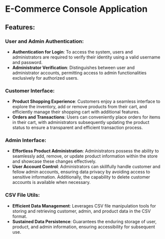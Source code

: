 # E-Commerce Console Application

## Features:

### User and Admin Authentication:

- **Authentication for Login**: To access the system, users and administrators are required to verify their identity using a valid username and password.
- **Administrator Verification**: Distinguishes between user and administrator accounts, permitting access to admin functionalities exclusively for authorized users.

### Customer Interface:

- **Product Shopping Experience**: Customers enjoy a seamless interface to explore the inventory, add or remove products from their cart, and efficiently manage their shopping cart with additional features.
- **Orders and Transactions**: Users can conveniently place orders for items in their cart, with administrators subsequently updating the product status to ensure a transparent and efficient transaction process.

### Admin Interface:

- **Effortless Product Administration**: Administrators possess the ability to seamlessly add, remove, or update product information within the store and showcase these changes effectively.
- **User Account Control**: Administrators can skillfully handle customer and fellow admin accounts, ensuring data privacy by avoiding access to sensitive information. Additionally, the capability to delete customer accounts is available when necessary.

### CSV File Utils:

- **Efficient Data Management**: Leverages CSV file manipulation tools for storing and retrieving customer, admin, and product data in the CSV format.
- **Sustained Data Persistence**: Guarantees the enduring storage of user, product, and admin information, ensuring accessibility for subsequent use.